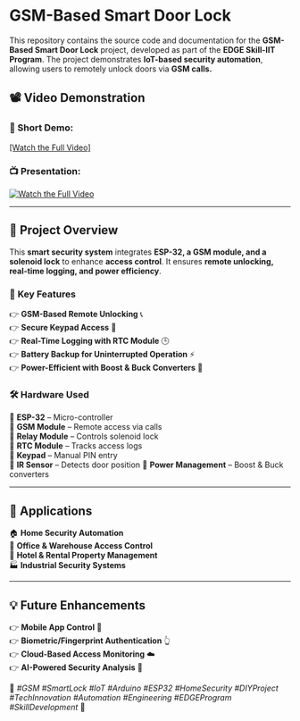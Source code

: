  # GSM-Based Smart Door Lock 

This repository contains the source code and documentation for the **GSM-Based Smart Door Lock** project, developed as part of the **EDGE Skill-IIT Program**. The project demonstrates **IoT-based security automation**, allowing users to remotely unlock doors via **GSM calls.**  

## 📽️ **Video Demonstration**  

### 🎥 Short Demo:  

[[Watch the Full Video]](https://youtu.be/NfkxRGqHUy0)

### 📺 Presentation:  
[![Watch the Full Video](https://img.youtube.com/vi/SC1n-AXb2TM/0.jpg)](https://youtu.be/SC1n-AXb2TM)  

---

## 📌 **Project Overview**  
This **smart security system** integrates **ESP-32, a GSM module, and a solenoid lock** to enhance **access control**. It ensures **remote unlocking, real-time logging, and power efficiency**.  

### 🎯 **Key Features**  
👉 **GSM-Based Remote Unlocking** 📞  
👉 **Secure Keypad Access** 🔢  
👉 **Real-Time Logging with RTC Module** 🕒  
👉 **Battery Backup for Uninterrupted Operation** ⚡  
👉 **Power-Efficient with Boost & Buck Converters** 💪  

### 🛠️ **Hardware Used**  
🐹 **ESP-32** – Micro-controller   
🐹 **GSM Module** – Remote access via calls  
🐹 **Relay Module** – Controls solenoid lock  
🐹 **RTC Module** – Tracks access logs  
🐹 **Keypad** – Manual PIN entry  
🐹 **IR Sensor** – Detects door position 
🐹 **Power Management** – Boost & Buck converters  

---

## 📌 **Applications**  
🏠 **Home Security Automation**  
🏢 **Office & Warehouse Access Control**  
🏨 **Hotel & Rental Property Management**  
🏭 **Industrial Security Systems**  

---

## 💡 **Future Enhancements**  
👉 **Mobile App Control** 📱  
👉 **Biometric/Fingerprint Authentication** 👆  
👉 **Cloud-Based Access Monitoring** ☁️  
👉 **AI-Powered Security Analysis** 🤖  


🔹 _#GSM #SmartLock #IoT #Arduino #ESP32 #HomeSecurity #DIYProject #TechInnovation #Automation #Engineering #EDGEProgram #SkillDevelopment_ 🚀  

